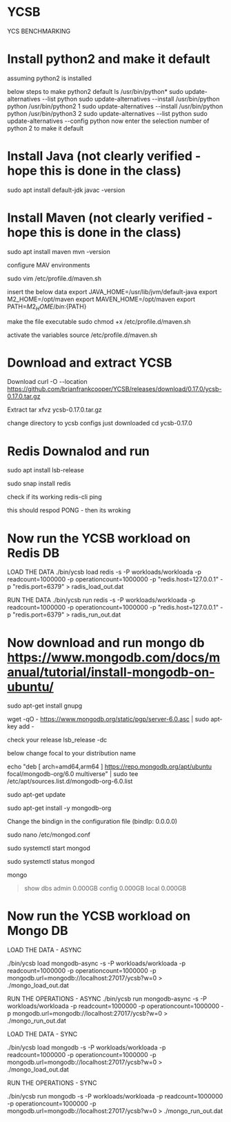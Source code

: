 # YCSB
YCS BENCHMARKING

# Install python2 and make it default
assuming python2 is installed

below steps to make python2 default
ls /usr/bin/python*
sudo update-alternatives --list python
sudo update-alternatives --install /usr/bin/python python /usr/bin/python2 1
sudo update-alternatives --install /usr/bin/python python /usr/bin/python3 2
sudo update-alternatives --list python
sudo update-alternatives --config python
now enter the selection number of python 2 to make it default


# Install Java (not clearly verified - hope this is done in the class)
sudo apt install default-jdk
javac -version

# Install Maven (not clearly verified - hope this is done in the class)
sudo apt install maven
mvn -version

configure MAV environments

sudo vim /etc/profile.d/maven.sh

insert the below data
export JAVA_HOME=/usr/lib/jvm/default-java
export M2_HOME=/opt/maven
export MAVEN_HOME=/opt/maven
export PATH=${M2_HOME}/bin:${PATH}

make the file executable
sudo chmod +x /etc/profile.d/maven.sh

activate the variables
source /etc/profile.d/maven.sh

# Download and extract YCSB
Download
curl -O --location https://github.com/brianfrankcooper/YCSB/releases/download/0.17.0/ycsb-0.17.0.tar.gz

Extract
tar xfvz ycsb-0.17.0.tar.gz

change directory to ycsb configs just downloaded 
cd ycsb-0.17.0

# Redis Downalod and run
sudo apt install lsb-release

sudo snap install redis

check if its working
redis-cli ping

this should respod PONG - then its wroking


# Now run the YCSB workload on Redis DB
LOAD THE DATA
./bin/ycsb load redis -s -P workloads/workloada -p readcount=1000000 -p operationcount=1000000 -p "redis.host=127.0.0.1" -p "redis.port=6379" > radis_load_out.dat

RUN THE DATA
./bin/ycsb run redis -s -P workloads/workloada -p readcount=1000000 -p operationcount=1000000 -p "redis.host=127.0.0.1" -p "redis.port=6379" > radis_run_out.dat

# Now download and run mongo db https://www.mongodb.com/docs/manual/tutorial/install-mongodb-on-ubuntu/
sudo apt-get install gnupg

wget -qO - https://www.mongodb.org/static/pgp/server-6.0.asc | sudo apt-key add -

check your release
lsb_release -dc

below change focal to your distribution name

echo "deb [ arch=amd64,arm64 ] https://repo.mongodb.org/apt/ubuntu focal/mongodb-org/6.0 multiverse" | sudo tee /etc/apt/sources.list.d/mongodb-org-6.0.list

sudo apt-get update

sudo apt-get install -y mongodb-org

Change the bindign in the configuration file (bindIp: 0.0.0.0)

sudo nano /etc/mongod.conf

sudo systemctl start mongod

sudo systemctl status mongod

mongo

> show dbs
admin   0.000GB
config  0.000GB
local   0.000GB

# Now run the YCSB workload on Mongo DB
LOAD THE DATA - ASYNC

./bin/ycsb load mongodb-async -s -P workloads/workloada -p readcount=1000000 -p operationcount=1000000 -p mongodb.url=mongodb://localhost:27017/ycsb?w=0 > ./mongo_load_out.dat

RUN THE OPERATIONS - ASYNC
./bin/ycsb run mongodb-async -s -P workloads/workloada -p readcount=1000000 -p operationcount=1000000 -p mongodb.url=mongodb://localhost:27017/ycsb?w=0 > ./mongo_run_out.dat

LOAD THE DATA - SYNC

./bin/ycsb load mongodb -s -P workloads/workloada -p readcount=1000000 -p operationcount=1000000 -p mongodb.url=mongodb://localhost:27017/ycsb?w=0 > ./mongo_load_out.dat

RUN THE OPERATIONS - SYNC

./bin/ycsb run mongodb -s -P workloads/workloada -p readcount=1000000 -p operationcount=1000000 -p mongodb.url=mongodb://localhost:27017/ycsb?w=0 > ./mongo_run_out.dat
